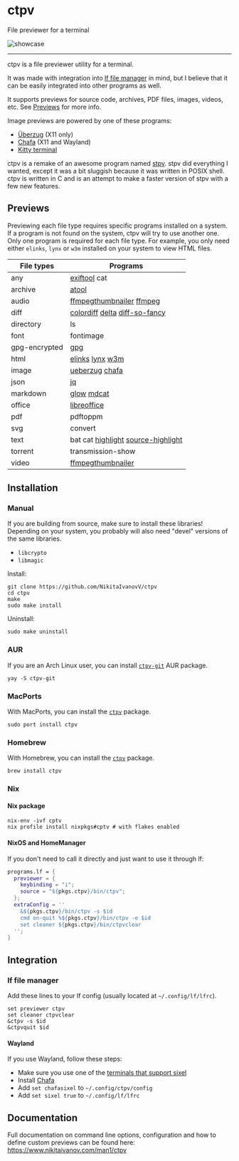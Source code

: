 # ctpv

File previewer for a terminal

![showcase](doc/showcase.gif)

----

ctpv is a file previewer utility for a terminal.

It was made with integration into [lf file manager][lf] in mind,
but I believe that it can be easily integrated into other programs
as well.

It supports previews for source code, archives, PDF files, images,
videos, etc.
See [Previews](#previews) for more info.

Image previews are powered by one of these programs:

* [Überzug][ueberzug] (X11 only)
* [Chafa][chafa] (X11 and Wayland)
* [Kitty terminal][kitty]

ctpv is a remake of an awesome program named
[stpv](https://github.com/Naheel-Azawy/stpv).
stpv did everything I wanted, except it was a bit sluggish because
it was written in POSIX shell.
ctpv is written in C and is an attempt to make a faster version of
stpv with a few new features.

## Previews

Previewing each file type requires specific programs installed on
a system.
If a program is not found on the system, ctpv
will try to use another one.
Only one program is required for each file type.
For example, you only need either `elinks`, `lynx` or
`w3m` installed on your system to view HTML files.

<!-- This table is auto generated! -->
<!--TABLESTART-->
| File types | Programs |
| ---- | ---- |
| any | [exiftool][exiftool] cat |
| archive | [atool][atool] |
| audio | [ffmpegthumbnailer][ffmpegthumbnailer] [ffmpeg][ffmpeg] |
| diff | [colordiff][colordiff] [delta][delta] [diff-so-fancy][diff-so-fancy] |
| directory | ls |
| font | fontimage |
| gpg-encrypted | [gpg][gpg] |
| html | [elinks][elinks] [lynx][lynx] [w3m][w3m] |
| image | [ueberzug][ueberzug] [chafa][chafa] |
| json | [jq][jq] |
| markdown | [glow][glow] [mdcat][mdcat] |
| office | [libreoffice][libreoffice] |
| pdf | pdftoppm |
| svg | convert |
| text | bat cat [highlight][highlight] [source-highlight][source-highlight] |
| torrent | transmission-show |
| video | [ffmpegthumbnailer][ffmpegthumbnailer] |

[ffmpegthumbnailer]: https://github.com/dirkvdb/ffmpegthumbnailer
[w3m]: https://w3m.sourceforge.net/
[elinks]: http://elinks.cz/
[fontforge]: https://fontforge.org
[exiftool]: https://github.com/exiftool/exiftool
[highlight]: https://gitlab.com/saalen/highlight
[chafa]: https://github.com/hpjansson/chafa
[gpg]: https://www.gnupg.org/
[transmission]: https://transmissionbt.com/
[delta]: https://github.com/dandavison/delta
[colordiff]: https://www.colordiff.org/
[source-highlight]: https://www.gnu.org/software/src-highlite/
[ueberzug]: https://github.com/seebye/ueberzug
[mdcat]: https://github.com/swsnr/mdcat
[glow]: https://github.com/charmbracelet/glow
[atool]: https://www.nongnu.org/atool/
[lynx]: https://github.com/jpanther/lynx
[libreoffice]: https://www.libreoffice.org/
[diff-so-fancy]: https://github.com/so-fancy/diff-so-fancy
[imagemagick]: https://imagemagick.org/
[poppler]: https://poppler.freedesktop.org/
[jq]: https://github.com/jqlang/jq
[ffmpeg]: https://ffmpeg.org/

<!--TABLEEND-->

## Installation

### Manual

If you are building from source, make sure to install these libraries!
Depending on your system, you probably will also need "devel" versions
of the same libraries.

* `libcrypto`
* `libmagic`

Install:

```console
git clone https://github.com/NikitaIvanovV/ctpv
cd ctpv
make
sudo make install
```

Uninstall:

```console
sudo make uninstall
```

### AUR

If you are an Arch Linux user, you can install
[`ctpv-git`](https://aur.archlinux.org/packages/ctpv-git)
AUR package.

```console
yay -S ctpv-git
```

### MacPorts

With MacPorts, you can install the
[`ctpv`](https://ports.macports.org/port/ctpv)
package.

```console
sudo port install ctpv
```

### Homebrew

With Homebrew, you can install the
[`ctpv`](https://formulae.brew.sh/formula/ctpv)
package.

```console
brew install ctpv
```

### Nix

#### Nix package

```console
nix-env -ivf cptv
nix profile install nixpkgs#cptv # with flakes enabled
```

#### NixOS and HomeManager

If you don't need to call it directly and
just want to use it through lf:

```nix
programs.lf = {
  previewer = {
    keybinding = "i";
    source = "${pkgs.ctpv}/bin/ctpv";
  };
  extraConfig = ''
    &${pkgs.ctpv}/bin/ctpv -s $id
    cmd on-quit %${pkgs.ctpv}/bin/ctpv -e $id
    set cleaner ${pkgs.ctpv}/bin/ctpvclear
  '';
}
```

## Integration

### lf file manager

Add these lines to your lf config
(usually located at `~/.config/lf/lfrc`).

```
set previewer ctpv
set cleaner ctpvclear
&ctpv -s $id
&ctpvquit $id
```

#### Wayland

If you use Wayland, follow these steps:

* Make sure you use one of the [terminals that support sixel][sixel]
* Install [Chafa][chafa]
* Add `set chafasixel` to `~/.config/ctpv/config`
* Add `set sixel true` to `~/.config/lf/lfrc`

## Documentation

Full documentation on command line options,
configuration and how to define custom previews can be found here:
<https://www.nikitaivanov.com/man1/ctpv>

[ueberzug]: https://github.com/seebye/ueberzug
[kitty]: https://github.com/kovidgoyal/kitty
[chafa]: https://github.com/hpjansson/chafa
[lf]: https://github.com/gokcehan/lf
[lf-sixel]: https://github.com/horriblename/lf
[sixel]: https://www.arewesixelyet.com
